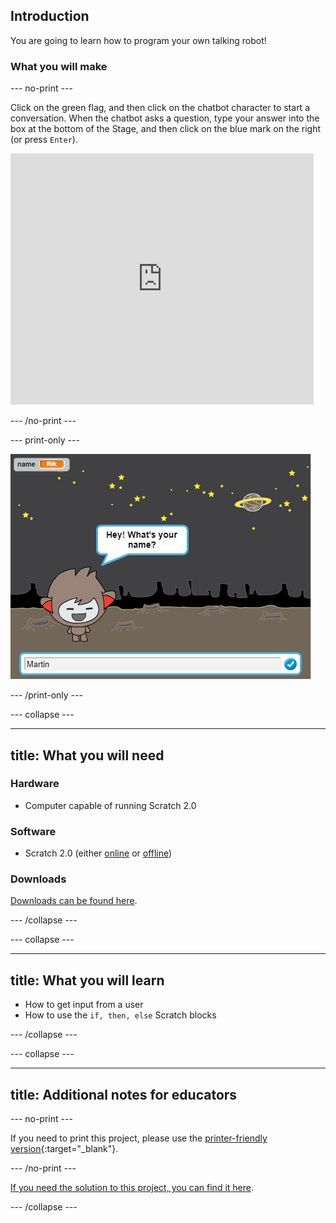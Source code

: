 ## Introduction

You are going to learn how to program your own talking robot!

### What you will make

--- no-print ---

Click on the green flag, and then click on the chatbot character to start a conversation. When the chatbot asks a question, type your answer into the box at the bottom of the Stage, and then click on the blue mark on the right (or press `Enter`).

<div class="scratch-preview">
  <iframe allowtransparency="true" width="485" height="402" src="https://scratch.mit.edu/projects/embed/248864190/?autostart=false" 
  frameborder="0"></iframe>
</div>

--- /no-print ---

--- print-only ---

![complete project](images/chatbot-preview.png)

--- /print-only ---

--- collapse ---

---
title: What you will need
---

### Hardware

+ Computer capable of running Scratch 2.0

### Software

+ Scratch 2.0 (either [online](https://scratch.mit.edu/projects/editor/) or [offline](https://scratch.mit.edu/scratch2download/))

### Downloads

[Downloads can be found here](http://rpf.io/p/en/chatbot-go).

--- /collapse ---

--- collapse ---

---
title: What you will learn
---

+ How to get input from a user
+ How to use the `if, then, else` Scratch blocks 

--- /collapse ---

--- collapse ---

---
title: Additional notes for educators
---

--- no-print ---

If you need to print this project, please use the [printer-friendly version](https://projects.raspberrypi.org/en/projects/chatbot/print){:target="_blank"}.

--- /no-print ---

[If you need the solution to this project, you can find it here](http://rpf.io/p/en/chatbot-get).

--- /collapse ---


